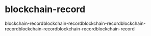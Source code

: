 # blockchain-record
blockchain-recordblockchain-recordblockchain-recordblockchain-recordblockchain-recordblockchain-recordblockchain-record
